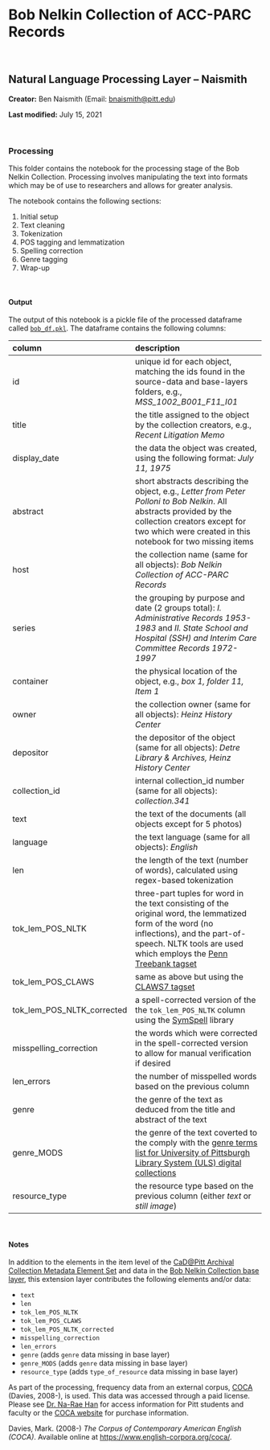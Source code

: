 # Bob Nelkin Collection of ACC-PARC Records

<br>

## Natural Language Processing Layer – Naismith

**Creator:** Ben Naismith (Email: [bnaismith@pitt.edu](mailto:bnaismith@pitt.edu))

**Last modified:** July 15, 2021

<br>

### Processing

This folder contains the notebook for the processing stage of the Bob Nelkin Collection. Processing involves manipulating the text into formats which may be of use to researchers and allows for greater analysis.  

The notebook contains the following sections:

1. Initial setup
2. Text cleaning
3. Tokenization
4. POS tagging and lemmatization
5. Spelling correction
6. Genre tagging
7. Wrap-up

<br>

#### Output

The output of this notebook is a pickle file of the processed dataframe called [`bob_df.pkl`](https://github.com/CaDatPitt/data-layers/tree/master/extension-layers/bob-nelkin-collection/natural-language-processing_naismith/processing/README.md#output). The dataframe contains the following columns:

column                     | description
:---                       | :---
id                         | unique id for each object, matching the ids found in the source-data and base-layers folders, e.g., _MSS_1002_B001_F11_I01_
title	                     | the title assigned to the object by the collection creators, e.g., _Recent Litigation Memo_
display_date               | the data the object was created, using the following format: _July 11, 1975_
abstract	                 | short abstracts describing the object, e.g., _Letter from Peter Polloni to Bob Nelkin_. All abstracts provided by the collection creators except for two which were created in this notebook for two missing items
host                       | the collection name (same for all objects): _Bob Nelkin Collection of ACC-PARC Records_
series                     | the grouping by purpose and date (2 groups total): _I. Administrative Records 1953-1983_ and _II. State School and Hospital (SSH) and Interim Care Committee Records 1972-1997_
container                  | the physical location of the object, e.g., _box 1, folder 11, Item 1_
owner                      | the collection owner (same for all objects): _Heinz History Center_
depositor                  | the depositor of the object (same for all objects): _Detre Library & Archives, Heinz History Center_
collection_id              | internal collection_id number (same for all objects): _collection.341_
text                       | the text of the documents (all objects except for 5 photos)
language                   | the text language (same for all objects): _English_
len                        | the length of the text (number of words), calculated using regex-based tokenization
tok_lem_POS_NLTK           | three-part tuples for word in the text consisting of the original word, the lemmatized form of the word (no inflections), and the part-of-speech. NLTK tools are used which employs the [Penn Treebank tagset](https://www.ling.upenn.edu/courses/Fall_2003/ling001/penn_treebank_pos.html)
tok_lem_POS_CLAWS          | same as above but using the [CLAWS7 tagset](http://ucrel.lancs.ac.uk/claws7tags.html)
tok_lem_POS_NLTK_corrected | a spell-corrected version of the the `tok_lem_POS_NLTK` column using the [SymSpell](https://pypi.org/project/symspellpy/) library
misspelling_correction     | the words which were corrected in the spell-corrected version to allow for manual verification if desired
len_errors                 | the number of misspelled words based on the previous column
genre                      | the genre of the text as deduced from the title and abstract of the text
genre_MODS                 | the genre of the text coverted to the comply with the [genre terms list for University of Pittsburgh Library System (ULS) digital collections](https://github.com/uls-mad/islandora_metadata/wiki/Genre-Terms-for-Historic-Pittsburgh-Digital-Objects)
resource_type              | the resource type based on the previous column (either _text_ or _still image_)

<br>

#### Notes  

In addition to the elements in the item level of the [CaD@Pitt Archival Collection Metadata Element Set](https://cadatpitt.github.io/documentation/data-dictionary/archival-collections.html#item-level) and data in the [Bob Nelkin Collection base layer](https://github.com/CaDatPitt/data-layers/blob/master/base-layers/bob-nelkin-collection/bob-nelkin-collection_item-base-layer_archival.csv), this extension layer contributes the following elements and/or data:
- `text`
- `len`
- `tok_lem_POS_NLTK`
- `tok_lem_POS_CLAWS`
- `tok_lem_POS_NLTK_corrected`
- `misspelling_correction`
- `len_errors`
- `genre` (adds `genre` data missing in base layer)
- `genre_MODS` (adds `genre` data missing in base layer)
- `resource_type` (adds `type_of_resource` data missing in base layer)

As part of the processing, frequency data from an external corpus, [COCA](https://www.english-corpora.org/coca/) (Davies, 2008-), is used. This data was accessed through a paid license. Please see [Dr. Na-Rae Han](https://www.linguistics.pitt.edu/people/na-rae-han) for access information for Pitt students and faculty or the [COCA website](https://www.wordfrequency.info/purchase.asp) for purchase information.  

Davies, Mark. (2008-) _The Corpus of Contemporary American English (COCA)_. Available online at https://www.english-corpora.org/coca/.
